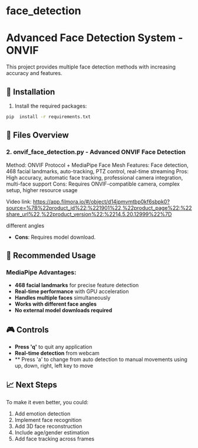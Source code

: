 # face_detection
# Advanced Face Detection System - ONVIF 

This project provides multiple face detection methods with increasing accuracy and features.

## 🚀 Installation

1. Install the required packages:
```bash
pip  install -r requirements.txt
```

## 📁 Files Overview

### 2. onvif_face_detection.py - Advanced ONVIF Face Detection
Method: ONVIF Protocol + MediaPipe Face Mesh
Features: Face detection, 468 facial landmarks, auto-tracking, PTZ control, real-time streaming
Pros: High accuracy, automatic face tracking, professional camera integration, multi-face support
Cons: Requires ONVIF-compatible camera, complex setup, higher resource usage


Video link: https://app.filmora.io/#/object/d14jpmvmtbp0kf6sbpk0?source=%7B%22product_id%22:%221901%22,%22product_page%22:%22share_url%22,%22product_version%22:%2214.5.20.12999%22%7D

different angles
- **Cons**: Requires model download.

## 🚀 Recommended Usage
### MediaPipe Advantages:
- **468 facial landmarks** for precise feature detection
- **Real-time performance** with GPU acceleration
- **Handles multiple faces** simultaneously
- **Works with different face angles**
- **No external model downloads required**


## 🎮 Controls
- **Press 'q'** to quit any application
- **Real-time detection** from webcam
- ** Press 'a' to change from auto detection to manual movements using up, down, right, left key to move
 

## 📈 Next Steps

To make it even better, you could:
1. Add emotion detection
2. Implement face recognition
3. Add 3D face reconstruction
4. Include age/gender estimation
5. Add face tracking across frames 
